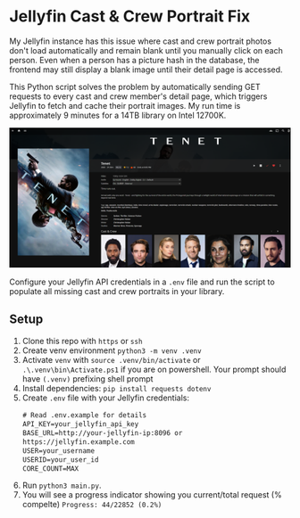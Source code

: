 # Jellyfin Cast & Crew Portrait Fix
My Jellyfin instance has this issue where cast and crew portrait photos don't load automatically and remain blank until you manually click on each person. Even when a person has a picture hash in the database, the frontend may still display a blank image until their detail page is accessed.

This Python script solves the problem by automatically sending GET requests to every cast and crew member's detail page, which triggers Jellyfin to fetch and cache their portrait images. My run time is approximately 9 minutes for a 14TB library on Intel 12700K.

![Screenshot](./src/20250708_screenshot.png)

Configure your Jellyfin API credentials in a `.env` file and run the script to populate all missing cast and crew portraits in your library.

## Setup
1. Clone this repo with `https` or `ssh`
2. Create venv environment `python3 -m venv .venv`
3. Activate `venv` with `source .venv/bin/activate` or `.\.venv\bin\Activate.ps1` if you are on powershell. Your prompt should have `(.venv)` prefixing shell prompt
4. Install dependencies: `pip install requests dotenv`
5. Create `.env` file with your Jellyfin credentials:
    ```env
    # Read .env.example for details
    API_KEY=your_jellyfin_api_key
    BASE_URL=http://your-jellyfin-ip:8096 or https://jellyfin.example.com
    USER=your_username
    USERID=your_user_id
    CORE_COUNT=MAX
    ```
6. Run `python3 main.py`. 
7. You will see a progress indicator showing you current/total request (% compelte)
`Progress: 44/22852 (0.2%)`